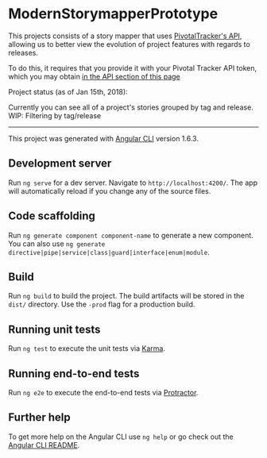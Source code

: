 # ModernStorymapperPrototype



This projects consists of a story mapper that uses [PivotalTracker's API](https://www.pivotaltracker.com/help/api/rest/v5), allowing us to better view the evolution of project features with regards to releases.

To do this, it requires that you provide it with your Pivotal Tracker API token, which you may obtain [in the API section of this page](https://www.pivotaltracker.com/profile)

Project status (as of Jan 15th, 2018):

Currently you can see all of a project's stories grouped by tag and release.
WIP: Filtering by tag/release

__________________________

This project was generated with [Angular CLI](https://github.com/angular/angular-cli) version 1.6.3.

## Development server

Run `ng serve` for a dev server. Navigate to `http://localhost:4200/`. The app will automatically reload if you change any of the source files.

## Code scaffolding

Run `ng generate component component-name` to generate a new component. You can also use `ng generate directive|pipe|service|class|guard|interface|enum|module`.

## Build

Run `ng build` to build the project. The build artifacts will be stored in the `dist/` directory. Use the `-prod` flag for a production build.

## Running unit tests

Run `ng test` to execute the unit tests via [Karma](https://karma-runner.github.io).

## Running end-to-end tests

Run `ng e2e` to execute the end-to-end tests via [Protractor](http://www.protractortest.org/).

## Further help

To get more help on the Angular CLI use `ng help` or go check out the [Angular CLI README](https://github.com/angular/angular-cli/blob/master/README.md).
